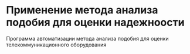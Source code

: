 # Применение метода анализа подобия для оценки надежноости
Программа автоматизации метода анализа подобия для оценки телекоммуникационного оборудования
